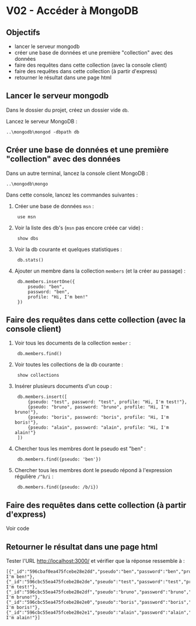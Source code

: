 # V02 - Accéder à MongoDB

## Objectifs

- lancer le serveur mongodb
- créer une base de données et une première "collection" avec des données
- faire des requêtes dans cette collection (avec la console client)
- faire des requêtes dans cette collection (à partir d'express)
- retourner le résultat dans une page html

## Lancer le serveur mongodb

Dans le dossier du projet, créez un dossier vide `db`.

Lancez le serveur MongoDB :

    ..\mongodb\mongod -dbpath db

## Créer une base de données et une première "collection" avec des données

Dans un autre terminal, lancez la console client MongoDB :

    ..\mongodb\mongo

Dans cette console, lancez les commandes suivantes :

1. Créer une base de données `msn` :

        use msn

1. Voir la liste des db's (`msn` pas encore créée car vide) :

        show dbs

1. Voir la db courante et quelques statistiques :

        db.stats()

1. Ajouter un membre dans la collection `members` (et la créer au passage) :

        db.members.insertOne({
            pseudo: "ben",
            password: "ben",
            profile: "Hi, I'm ben!"
        })

## Faire des requêtes dans cette collection (avec la console client)

1. Voir tous les documents de la collection `member` :

        db.members.find()

1. Voir toutes les collections de la db courante :

        show collections

1. Insérer plusieurs documents d'un coup :

        db.members.insert([
            {pseudo: "test", password: "test", profile: "Hi, I'm test!"},
            {pseudo: "bruno", password: "bruno", profile: "Hi, I'm bruno!"},
            {pseudo: "boris", password: "boris", profile: "Hi, I'm boris!"},
            {pseudo: "alain", password: "alain", profile: "Hi, I'm alain!"}
        ])

1. Chercher tous les membres dont le pseudo est "ben" :

        db.members.find({pseudo: 'ben'})

1. Chercher tous les membres dont le pseudo répond à l'expression régulière    `/^b/i` :

        db.members.find({pseudo: /b/i})

## Faire des requêtes dans cette collection (à partir d'express)

Voir code

## Retourner le résultat dans une page html

Tester l'URL [http://localhost:3000/](http://localhost:3000/) et vérifier que la réponse ressemble à :

    [{"_id":"596cbaf0ea475fcebe28e2dd","pseudo":"ben","password":"ben","profile":"Hi, I'm ben!"},{"_id":"596cbc55ea475fcebe28e2de","pseudo":"test","password":"test","profile":"Hi, I'm test!"},{"_id":"596cbc55ea475fcebe28e2df","pseudo":"bruno","password":"bruno","profile":"Hi, I'm bruno!"},{"_id":"596cbc55ea475fcebe28e2e0","pseudo":"boris","password":"boris","profile":"Hi, I'm boris!"},{"_id":"596cbc55ea475fcebe28e2e1","pseudo":"alain","password":"alain","profile":"Hi, I'm alain!"}]
